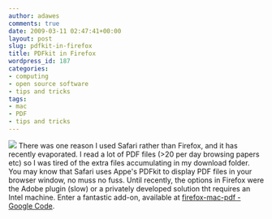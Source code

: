 ```yaml
---
author: adawes
comments: true
date: 2009-03-11 02:47:41+00:00
layout: post
slug: pdfkit-in-firefox
title: PDFkit in Firefox
wordpress_id: 187
categories:
- computing
- open source software
- tips and tricks
tags:
- mac
- PDF
- tips and tricks
---
```



[![](http://www.mozilla.org/projects/bonecho/firefox-icon.png)](getfirefox.com) There was one reason I used Safari rather than Firefox, and it has recently evaporated. I read a lot of PDF files (>20 per day browsing papers etc) so I was tired of the extra files accumulating in my download folder. You may know that Safari uses Appe's PDFkit to display PDF files in your browser window, no muss no fuss. Until recently, the options in Firefox were the Adobe plugin (slow) or a privately developed solution tht requires an Intel machine. Enter a fantastic add-on, available at [firefox-mac-pdf - Google Code](http://code.google.com/p/firefox-mac-pdf/).
